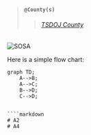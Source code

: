 > #### `@County(s)`
>> ###### [TSDOJ County](https://github.com/NotKaarlo/FivePD-Reports/tree/main/TSDOJ)



![SOSA](https://cdn.discordapp.com/attachments/987509275968544768/1001254852380336270/99-997199_san-andreas-highway-patrol-ocrp-hd-png-download.png)


Here is a simple flow chart:

```mermaid
graph TD;
    A-->B;
    A-->C;
    B-->D;
    C-->D;


````markdown
# A2
# A4
````
